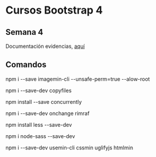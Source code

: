 # Cursos Bootstrap 4

## Semana 4

Documentación evidencias, [aquí](./docs/semana_4.docx)

## Comandos

 npm i --save imagemin-cli --unsafe-perm=true --alow-root

 npm i --save-dev copyfiles

 npm install --save concurrently

 npm i --save-dev onchange rimraf

npm install less --save-dev

npm i node-sass --save-dev

npm i --save-dev usemin-cli cssmin uglifyjs htmlmin




